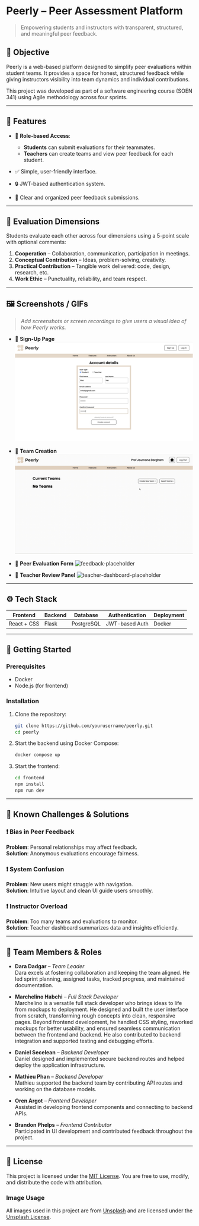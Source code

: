 # Peerly – Peer Assessment Platform

> Empowering students and instructors with transparent, structured, and meaningful peer feedback.

## 🎯 Objective

Peerly is a web-based platform designed to simplify peer evaluations within student teams. It provides a space for honest, structured feedback while giving instructors visibility into team dynamics and individual contributions.

This project was developed as part of a software engineering course (SOEN 341) using Agile methodology across four sprints.

---

## 🌟 Features

- 👤 **Role-based Access**:
  - **Students** can submit evaluations for their teammates.
  - **Teachers** can create teams and view peer feedback for each student.

- ✅ Simple, user-friendly interface.
- 🔒 JWT-based authentication system.
- 💬 Clear and organized peer feedback submissions.

---

## 🧪 Evaluation Dimensions

Students evaluate each other across four dimensions using a 5-point scale with optional comments:

1. **Cooperation** – Collaboration, communication, participation in meetings.
2. **Conceptual Contribution** – Ideas, problem-solving, creativity.
3. **Practical Contribution** – Tangible work delivered: code, design, research, etc.
4. **Work Ethic** – Punctuality, reliability, and team respect.

---

## 🖼️ Screenshots / GIFs

> _Add screenshots or screen recordings to give users a visual idea of how Peerly works._

- 📸 **Sign-Up Page**
  ![signup-placeholder](media/signup.png)

- 📸 **Team Creation**
  ![teams-placeholder](media/teams.gif)

- 📸 **Peer Evaluation Form**
  ![feedback-placeholder](media/feedback.png)

- 📸 **Teacher Review Panel**
  ![teacher-dashboard-placeholder](media/dashboard.png)

---

## ⚙️ Tech Stack

| Frontend     | Backend   | Database     | Authentication | Deployment |
|--------------|-----------|--------------|----------------|------------|
| React + CSS  | Flask     | PostgreSQL   | JWT-based Auth | Docker     |

---

## 🚀 Getting Started

### Prerequisites

- Docker
- Node.js (for frontend)

### Installation

1. Clone the repository:
   ```bash
   git clone https://github.com/yourusername/peerly.git
   cd peerly
   ```

2. Start the backend using Docker Compose:
   ```bash
   docker compose up
   ```

3. Start the frontend:
   ```bash
   cd frontend
   npm install
   npm run dev
   ```

---

## 🧠 Known Challenges & Solutions

### ❗ Bias in Peer Feedback  
**Problem**: Personal relationships may affect feedback.  
**Solution**: Anonymous evaluations encourage fairness.

### ❗ System Confusion  
**Problem**: New users might struggle with navigation.  
**Solution**: Intuitive layout and clean UI guide users smoothly.

### ❗ Instructor Overload  
**Problem**: Too many teams and evaluations to monitor.  
**Solution**: Teacher dashboard summarizes data and insights efficiently.

---

## 👥 Team Members & Roles

- **Dara Dadgar** – *Team Leader*  
  Dara excels at fostering collaboration and keeping the team aligned. He led sprint planning, assigned tasks, tracked progress, and maintained documentation.

- **Marchelino Habchi** – *Full Stack Developer*  
Marchelino is a versatile full stack developer who brings ideas to life from mockups to deployment. He designed and built the user interface from scratch, transforming rough concepts into clean, responsive pages. Beyond frontend development, he handled CSS styling, reworked mockups for better usability, and ensured seamless communication between the frontend and backend. He also contributed to backend integration and supported testing and debugging efforts.

- **Daniel Secelean** – *Backend Developer*  
  Daniel designed and implemented secure backend routes and helped deploy the application infrastructure.

- **Mathieu Phan** – *Backend Developer*  
  Mathieu supported the backend team by contributing API routes and working on the database models.

- **Oren Argot** – *Frontend Developer*  
  Assisted in developing frontend components and connecting to backend APIs.

- **Brandon Phelps** – *Frontend Contributor*  
  Participated in UI development and contributed feedback throughout the project.

---

## 📄 License

This project is licensed under the [MIT License](./LICENSE). You are free to use, modify, and distribute the code with attribution.

### Image Usage

All images used in this project are from [Unsplash](https://unsplash.com) and are licensed under the [Unsplash License](https://unsplash.com/license).

